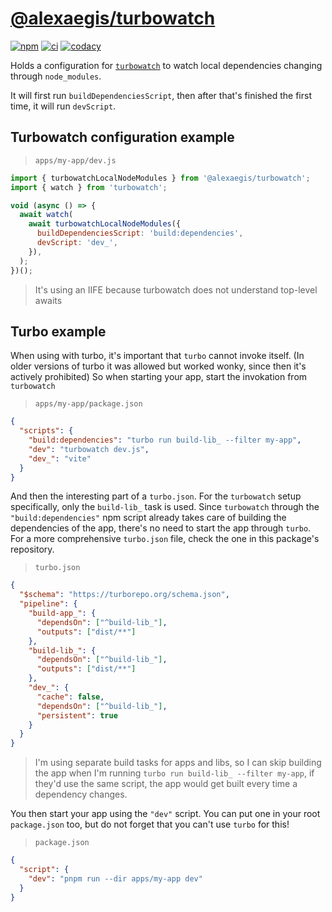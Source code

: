 # [@alexaegis/turbowatch](https://github.com/AlexAegis/js-tooling/tree/master/packages/turbowatch)

[![npm](https://img.shields.io/npm/v/@alexaegis/turbowatch/latest)](https://www.npmjs.com/package/@alexaegis/turbowatch)
[![ci](https://github.com/AlexAegis/js-tooling/actions/workflows/cicd.yml/badge.svg)](https://github.com/AlexAegis/js-tooling/actions/workflows/cicd.yml)
[![codacy](https://app.codacy.com/project/badge/Grade/7939332dc9454dc1b0529e720ff902e6)](https://www.codacy.com/gh/AlexAegis/js-tooling/dashboard?utm_source=github.com&utm_medium=referral&utm_content=AlexAegis/js-tooling&utm_campaign=Badge_Grade)

Holds a configuration for [`turbowatch`](https://github.com/gajus/turbowatch) to
watch local dependencies changing through `node_modules`.

It will first run `buildDependenciesScript`, then after that's finished the
first time, it will run `devScript`.

## Turbowatch configuration example

> `apps/my-app/dev.js`

```js
import { turbowatchLocalNodeModules } from '@alexaegis/turbowatch';
import { watch } from 'turbowatch';

void (async () => {
  await watch(
    await turbowatchLocalNodeModules({
      buildDependenciesScript: 'build:dependencies',
      devScript: 'dev_',
    }),
  );
})();
```

> It's using an IIFE because turbowatch does not understand top-level awaits

## Turbo example

When using with turbo, it's important that `turbo` cannot invoke itself. (In
older versions of turbo it was allowed but worked wonky, since then it's
actively prohibited) So when starting your app, start the invokation from
`turbowatch`

> `apps/my-app/package.json`

```json
{
  "scripts": {
    "build:dependencies": "turbo run build-lib_ --filter my-app",
    "dev": "turbowatch dev.js",
    "dev_": "vite"
  }
}
```

And then the interesting part of a `turbo.json`. For the `turbowatch` setup
specifically, only the `build-lib_` task is used. Since `turbowatch` through the
`"build:dependencies"` npm script already takes care of building the
dependencies of the app, there's no need to start the app through `turbo`. For a
more comprehensive `turbo.json` file, check the one in this package's
repository.

> `turbo.json`

```json
{
  "$schema": "https://turborepo.org/schema.json",
  "pipeline": {
    "build-app_": {
      "dependsOn": ["^build-lib_"],
      "outputs": ["dist/**"]
    },
    "build-lib_": {
      "dependsOn": ["^build-lib_"],
      "outputs": ["dist/**"]
    },
    "dev_": {
      "cache": false,
      "dependsOn": ["^build-lib_"],
      "persistent": true
    }
  }
}
```

> I'm using separate build tasks for apps and libs, so I can skip building the
> app when I'm running `turbo run build-lib_ --filter my-app`, if they'd use the
> same script, the app would get built every time a dependency changes.

You then start your app using the `"dev"` script. You can put one in your root
`package.json` too, but do not forget that you can't use `turbo` for this!

> `package.json`

```json
{
  "script": {
    "dev": "pnpm run --dir apps/my-app dev"
  }
}
```
